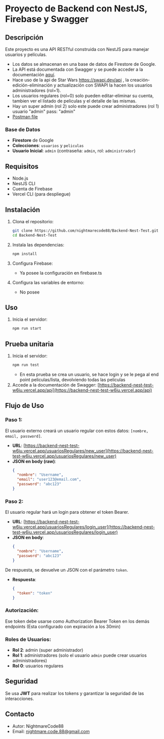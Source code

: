 # Proyecto de Backend con NestJS, Firebase y Swagger

## Descripción
Este proyecto es una API RESTful construida con NestJS para manejar usuarios y películas.
- Los datos se almacenan en una base de datos de Firestore de Google. 
- La API está documentada con Swagger y se puede acceder a la documentación [aquí](https://backend-nest-test-w6iu.vercel.app/api).
- Hace uso de la api de Star Wars https://swapi.dev/api , la creación-edición-eliminación y actualización con SWAPI la hacen los usuarios administradores (rol=1).
- Los usuarios regulares (rol=0) solo pueden editar-eliminar su cuenta, tambien ver el listado de peliculas y el detalle de las mismas.
- Hay un super admin (rol 2) solo este puede crear administradores (rol 1) usuario "admin" pass: "admin"
- [Postman file](./Api%20nest%20backend%20by%20NinghtmareCode88.postman_collection.json)


### Base de Datos
- **Firestore** de Google
- **Colecciones**: `usuarios` y `peliculas`
- **Usuario Inicial**: `admin` (contraseña: `admin`, rol: `administrador`)

## Requisitos
- Node.js
- NestJS CLI
- Cuenta de Firebase
- Vercel CLI (para despliegue)

## Instalación
1. Clona el repositorio:
    ```bash
    git clone https://github.com/nightmarecode88/Backend-Nest-Test.git
    cd Backend-Nest-Test
    ```

2. Instala las dependencias:
    ```bash
    npm install
    ```

3. Configura Firebase:
    - Ya posee la configuración en firebase.ts

4. Configura las variables de entorno:
    - No posee

## Uso
1. Inicia el servidor:
    ```bash
    npm run start
    ```
## Prueba unitaria
1. Inicia el servidor:
    ```bash
    npm run test
    ```
    - En esta prueba se crea un usuario, se hace login y se le pega al end point peliculas/lista, devolviendo todas las peliculas
2. Accede a la documentación de Swagger:
    [https://backend-nest-test-w6iu.vercel.app/api](https://backend-nest-test-w6iu.vercel.app/api)

## Flujo de Uso

### Paso 1:
El usuario externo creará un usuario regular con estos datos: `[nombre, email, password]`.
- **URL**: [https://backend-nest-test-w6iu.vercel.app/usuariosRegulares/new_user](https://backend-nest-test-w6iu.vercel.app/usuariosRegulares/new_user)
- **JSON en body (raw)**:
    ```json
    {
      "nombre": "Username",
      "email": "user123@email.com",
      "password": "abc123"
    }
    ```

### Paso 2:
El usuario regular hará un login para obtener el token Bearer.
- **URL**: [https://backend-nest-test-w6iu.vercel.app/usuariosRegulares/login_user](https://backend-nest-test-w6iu.vercel.app/usuariosRegulares/login_user)
- **JSON en body**:
    ```json
    {
      "nombre": "Username",
      "password": "abc123"
    }
    ```

De respuesta, se devuelve un JSON con el parámetro `token`.
- **Respuesta**:
    ```json
    {
      "token": "token"
    }
    ```

### Autorización:
Ese token debe usarse como Authorization Bearer Token en los demás endpoints (Esta configurado con expiración a los 30min)

### Roles de Usuarios:
- **Rol 2**: admin (super administrador)
- **Rol 1**: administradores (solo el usuario `admin` puede crear usuarios administradores)
- **Rol 0**: usuarios regulares

## Seguridad
Se usa **JWT** para realizar los tokens y garantizar la seguridad de las interacciones.



## Contacto
- Autor: NightmareCode88
- Email: nightmare.code.88@gmail.com

